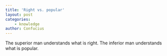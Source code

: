 ```yaml
---
title: 'Right vs. popular'
layout: post
categories:
    - knowledge
author: Confucius
---
```


The superior man understands what is right. The inferior man understands what is popular.